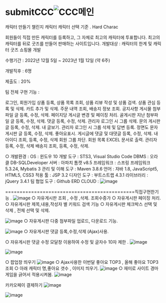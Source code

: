 # submitCCC![CCC메인](https://user-images.githubusercontent.com/118792887/214479791-822df0a8-42c1-4ad9-a945-9404beed174f.JPG)
캐릭터 만들기
챌린지 캐릭터 캐릭터
선택 기준 . Hard Charac

회원들이 직접 만든 캐릭터를 등록하고, 그 자체로 최고의 캐릭터에 투표합니다.
최고의 캐릭터를 뒤로 굿즈를 만들어 판매하는 사이트입니다.
개발대상 : 캐릭터의 한계 및 캐릭터 굿즈 쇼핑몰 개발

수행기간 : 2022년 12월 5일 ~ 2023년 1월 12일 (약 6주)

개발직후 : 6명

제출도 : 20%

팀 전체 구현 기능 :

로그인, 회원가입
상품 등록, 상품 목록 조회, 상품 리뷰 작성 및 상품 검색.
상품 관심 등록 및 삭제.
카트 추가 및 삭제.
주문 내역 조회, 배송지 정보 조회.
공지사항 게시물 첨부파일 글 등록, 수정, 삭제. 페이지당 게시글 변경 및 페이징 처리.
골게시판 지난 첨부파일 글 등록, 수정, 삭제. 댓글 등록, 수정, 삭제. 관리자 로그인 시 그룹 삭제.
문의 게시판 글 등록, 수정, 삭제. 내 글보기. 관리자 로그인 시 그룹 삭제 및 답변 등록.
정면도
문자 게시판 글 등록, 수정, 삭제. 좋아요표시. 게시글에 댓글 및 대댓글 등록, 수정, 삭제.
내 아이디 조회, 등록, 수정, 삭제
회원 그룹 차단. 회원 목록 EXCEL 문서로 출력.
관리자 등록, 수정, 삭제
배송지 조회, 등록, 수정, 삭제.



○ 개발환경 :
OS : 윈도우 10
개발 도구 : STS3, Visual Studio Code
DBMS : 오라클 DB-SQLDeveloper
서버 : 아파치 톰캣 v8.5
프레임워크 : 스프링 프레임워크 5.3.24, Mybatis 3
관리 및 이해 도구 ​​: Maven 3.8.6
언어 : 자바 1.8, JavaScript5, HTML5, CSS3
적용 툴 : JSP 3.2
디자인 도구 : 부트스트랩 4.3.1
라이브러리 : jQuery 3.4.1
팀 협업 도구 : Github
ERD CLOUD : 
![image](https://user-images.githubusercontent.com/118792887/214480751-46c1ce9e-b54a-4220-8221-ee45ed11c886.png)


=============================================직접구현한기능 
. ![image](https://user-images.githubusercontent.com/118792887/214479966-de3d7cf1-a33b-4ef8-964d-a29482685f3c.png)
○ 자유게시판 조회 , 수정 ,삭제. 조회수증가
○ 자유게시판 페이징 처리.  
○ 자유게시판 제목,내용,작성자 별 키워드 검색 기능 
○ 자유게시판 체크박스 선택 및 삭제 , 전체 선택 및 삭제.

![image](https://user-images.githubusercontent.com/118792887/214481568-2fc557b2-922a-4efe-979c-7e56466b3545.png)
○ 자유게시판 다중 첨부파일 업로드, 다운로드 기능.

![image](https://user-images.githubusercontent.com/118792887/214481694-65d1af32-ff3e-4044-aaec-2f6c5ed53d14.png)
○ 자유게시판 댓글 등록,수정,삭제  (Ajax)사용. 

○ 자유게시판 댓글 수정 모달창 이용하여 수정 및 글자수 10자 제한 .
![image](https://user-images.githubusercontent.com/118792887/214481918-31c5166c-69ab-4da7-9aae-fb1788b96f95.png)

![image](https://user-images.githubusercontent.com/118792887/214481800-fb4bd8c9-1354-40c8-aa8f-73fa34a871b5.png)

○ 팝업창 띄우기 
![image](https://user-images.githubusercontent.com/118792887/214482204-b3ae895a-a5cc-4101-9ace-6781205ff429.png)
○ Ajax사용한 이번달 좋아요 TOP3  , 올해 좋아요 TOP3  조회
○ 아래 캐릭터 명,좋아요 갯수 , 이미지 띄우기.
![image](https://user-images.githubusercontent.com/118792887/214482274-670f3a0c-7b93-44df-9957-24c7c9f89488.png)
○ 재미로 사이트 경마게임을 긁어서 적용시켜봄. 
![image](https://user-images.githubusercontent.com/118792887/214482536-2ec36cdd-6881-40a9-87ff-8330ec14c4fd.png)

카카오페이 결제하기 
![image](https://user-images.githubusercontent.com/118792887/220547353-3ee834b6-a71d-4c8d-b969-e831f8a86e86.png)

![image](https://user-images.githubusercontent.com/118792887/220547280-9ffb6795-5fca-4183-996b-201762d40c9b.png)

